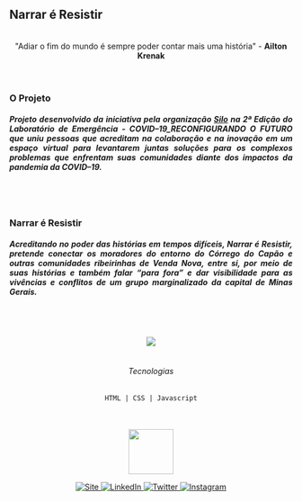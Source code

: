 ## Narrar é Resistir
<br>
 
<div align="center">
"Adiar o fim do mundo é sempre poder contar mais uma história" - <strong>Ailton Krenak</strong>
 <br>
 <br>
 <br>
  
<div align="justify">

### O Projeto

##### Projeto desenvolvido da iniciativa pela organização [Silo](https://silo.org.br/lab-emergencia-2020-doc) na 2ª Edição do Laboratório de Emergência - COVID–19_RECONFIGURANDO O FUTURO que uniu pessoas que acreditam na colaboração e na inovação em um espaço virtual para levantarem juntas soluções para os complexos problemas que enfrentam suas comunidades diante dos impactos da pandemia da COVID–19.
<br>
<br>

### Narrar é Resistir 

##### Acreditando no poder das histórias em tempos difíceis, Narrar é Resistir, pretende conectar os moradores do entorno do Córrego do Capão e outras comunidades ribeirinhas de Venda Nova, entre si, por meio de suas histórias e também falar “para fora” e dar visibilidade para as vivências e conflitos de um grupo marginalizado da capital de Minas Gerais.

</div>

<br><br>

<div  align="center">
  <a href="http://narrareresistir.org/" target="_blank">
    <img src="https://ik.imagekit.io/fernandadegolin/Component_1_hog49WflTB.png"/>
 </a>
</div>
<br>
  
###### Tecnologias
`HTML | CSS | Javascript`

<br>
<br>
<div  align="center">
  <img width="80" src="https://ik.imagekit.io/fernandadegolin/fe_ubZ9V1aBl.png" />
  
<!-- Site -->
<p align="center">
  
  <a href="https://fernandadegolin.github.io/fernandadegolin/" target="_blank">
    <img alt="Site" src="https://img.shields.io/twitter/url?label=Site&logoColor=white&style=for-the-badge&url=https%3A%2F%2Ffernandadegolin.github.io%2Ffernandadegolin%2F">
  </a>


<!-- LinkedIn -->
  <a href="https://www.linkedin.com/in/fernandadegolin/">
    <img alt="LinkedIn" src="https://img.shields.io/twitter/url?label=linkedin&logo=linkedin&logoColor=white&style=for-the-badge&url=https%3A%2F%2Fwww.linkedin.com%2Fin%2Ffernandadegolin%2F">
  </a>

<!-- Twitter -->
  <a href="https://twitter.com/fesiviero">
    <img alt="Twitter" src="https://img.shields.io/twitter/url?label=twitter&logo=twitter&logoColor=white&style=for-the-badge&url=https%3A%2F%2Ftwitter.com%2Ffesiviero">
  </a>
  
  
  <!-- Instagram -->
  <a href="https://www.instagram.com/fernandadegolin/">
    <img alt="Instagram" src="https://img.shields.io/twitter/url?label=instagram&logo=instagram&logoColor=white&style=for-the-badge&url=https%3A%2F%2Fwww.instagram.com%2Ffernandadegolin%2F"/>
  </a>
  </p>
</div>

</div> 
